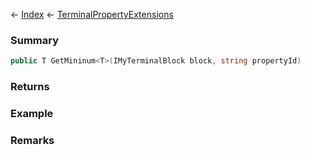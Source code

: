 ← [Index](Api-Index) ← [TerminalPropertyExtensions](Sandbox.ModAPI.Interfaces.TerminalPropertyExtensions)

### Summary

```csharp
public T GetMininum<T>(IMyTerminalBlock block, string propertyId)
```

### Returns

### Example

### Remarks

